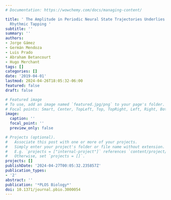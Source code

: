 ```yaml
---
# Documentation: https://wowchemy.com/docs/managing-content/

title: ' The Amplitude in Periodic Neural State Trajectories Underlies the Tempo of
  Rhythmic Tapping '
subtitle: ''
summary: ''
authors:
- Jorge Gámez
- Germán Mendoza
- Luis Prado
- Abraham Betancourt
- Hugo Merchant
tags: []
categories: []
date: '2019-04-01'
lastmod: 2024-04-26T18:05:32-06:00
featured: false
draft: false

# Featured image
# To use, add an image named `featured.jpg/png` to your page's folder.
# Focal points: Smart, Center, TopLeft, Top, TopRight, Left, Right, BottomLeft, Bottom, BottomRight.
image:
  caption: ''
  focal_point: ''
  preview_only: false

# Projects (optional).
#   Associate this post with one or more of your projects.
#   Simply enter your project's folder or file name without extension.
#   E.g. `projects = ["internal-project"]` references `content/project/deep-learning/index.md`.
#   Otherwise, set `projects = []`.
projects: []
publishDate: '2024-04-27T00:05:32.235857Z'
publication_types:
- '2'
abstract: ''
publication: '*PLOS Biology*'
doi: 10.1371/journal.pbio.3000054
---
```

